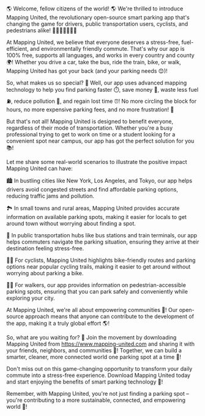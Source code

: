 🌎 Welcome, fellow citizens of the world! 🌎 We're thrilled to introduce Mapping United, the revolutionary open-source smart parking app that's changing the game for drivers, public transportation users, cyclists, and pedestrians alike! 🚗🚌🚂🚴‍♀️🚶‍♂️

At Mapping United, we believe that everyone deserves a stress-free, fuel-efficient, and environmentally friendly commute. That's why our app is 100% free, supports all languages, and works in every country and county 🌍! Whether you drive a car, take the bus, ride the train, bike, or walk, Mapping United has got your back (and your parking needs 😊)!

So, what makes us so special? 🤔 Well, our app uses advanced mapping technology to help you find parking faster ⏱️, save money 💸, waste less fuel ⛽️, reduce pollution 🌿, and regain lost time ⏰! No more circling the block for hours, no more expensive parking fees, and no more frustration! 😤

But that's not all! Mapping United is designed to benefit everyone, regardless of their mode of transportation. Whether you're a busy professional trying to get to work on time or a student looking for a convenient spot near campus, our app has got the perfect solution for you 📚!

Let me share some real-world scenarios to illustrate the positive impact Mapping United can have:

🏙️ In bustling cities like New York, Los Angeles, and Tokyo, our app helps drivers avoid congested streets and find affordable parking options, reducing traffic jams and pollution.

🏞️ In small towns and rural areas, Mapping United provides accurate information on available parking spots, making it easier for locals to get around town without worrying about finding a spot.

🚌 In public transportation hubs like bus stations and train terminals, our app helps commuters navigate the parking situation, ensuring they arrive at their destination feeling stress-free.

🚴‍♀️ For cyclists, Mapping United highlights bike-friendly routes and parking options near popular cycling trails, making it easier to get around without worrying about parking a bike.

🏃‍♂️ For walkers, our app provides information on pedestrian-accessible parking spots, ensuring that you can park safely and conveniently while exploring your city.

At Mapping United, we're all about empowering communities 💪! Our open-source approach means that anyone can contribute to the development of the app, making it a truly global effort 🌎!

So, what are you waiting for? 🤔 Join the movement by downloading Mapping United from https://www.mapping-united.com and sharing it with your friends, neighbors, and communities 💬! Together, we can build a smarter, cleaner, more connected world one parking spot at a time 🚀!

Don't miss out on this game-changing opportunity to transform your daily commute into a stress-free experience. Download Mapping United today and start enjoying the benefits of smart parking technology 📲!

Remember, with Mapping United, you're not just finding a parking spot – you're contributing to a more sustainable, connected, and empowering world 🌟!